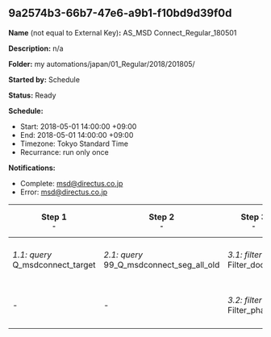 ## 9a2574b3-66b7-47e6-a9b1-f10bd9d39f0d

**Name** (not equal to External Key)**:** AS_MSD Connect_Regular_180501

**Description:** n/a

**Folder:** my automations/japan/01_Regular/2018/201805/

**Started by:** Schedule

**Status:** Ready

**Schedule:**

* Start: 2018-05-01 14:00:00 +09:00
* End: 2018-05-01 14:00:00 +09:00
* Timezone: Tokyo Standard Time
* Recurrance: run only once

**Notifications:**

* Complete: msd@directus.co.jp
* Error: msd@directus.co.jp

| Step 1<br>_<small>-</small>_ | Step 2<br>_<small>-</small>_ | Step 3<br>_<small>-</small>_ | Step 4<br>_<small>-</small>_ | Step 5<br>_<small>-</small>_ |
| --- | --- | --- | --- | --- |
| _1.1: query_<br>Q_msdconnect_target | _2.1: query_<br>99_Q_msdconnect_seg_all_old | _3.1: filter_<br>Filter_doctor | _4.1: wait_<br>04:00 午後 | _5.1: emailSend_<br>MA_MSD Connect_Regular_医師用_180501 |
| - | - | _3.2: filter_<br>Filter_pharma | - | _5.2: emailSend_<br>MA_MSD Connect_Regular_薬剤師用_180501 |
